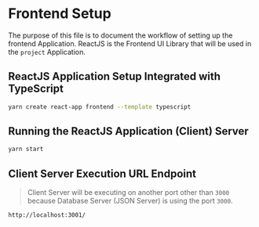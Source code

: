 # Frontend Setup

The purpose of this file is to document the workflow of setting up the frontend Application. ReactJS is the Frontend UI Library that will be used in the `project` Application.

## ReactJS Application Setup Integrated with TypeScript

```sh
yarn create react-app frontend --template typescript
```

## Running the ReactJS Application (Client) Server

```sh
yarn start
```

## Client Server Execution URL Endpoint

> Client Server will be executing on another port other than `3000` because Database Server (JSON Server) is using the port `3000`.

```sh
http://localhost:3001/
```